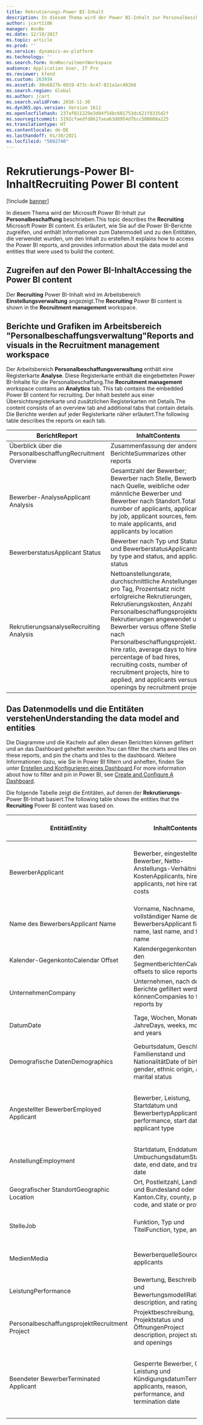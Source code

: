 ```yaml
---
title: Rekrutierungs-Power BI-Inhalt
description: In diesem Thema wird der Power BI-Inhalt zur Personalbeschaffung beschrieben.
author: jcart1106
manager: AnnBe
ms.date: 12/19/2017
ms.topic: article
ms.prod: ''
ms.service: dynamics-ax-platform
ms.technology: ''
ms.search.form: HcmRecruitmentWorkspace
audience: Application User, IT Pro
ms.reviewer: kfend
ms.custom: 263934
ms.assetid: 38e6827b-0819-473c-bc47-821a1ec482b8
ms.search.region: Global
ms.author: jcart
ms.search.validFrom: 2016-11-30
ms.dyn365.ops.version: Version 1611
ms.openlocfilehash: 237af011229e3d84f54bc601753dc621f8335d2f
ms.sourcegitcommit: 5192cfaedfd861faea63d8954d7bcc500608a225
ms.translationtype: HT
ms.contentlocale: de-DE
ms.lasthandoff: 01/30/2021
ms.locfileid: "5092740"
---
```

# <a name="recruiting-power-bi-content"></a><span data-ttu-id="0b968-103">Rekrutierungs-Power BI-Inhalt</span><span class="sxs-lookup"><span data-stu-id="0b968-103">Recruiting Power BI content</span></span>

[!include [banner](../includes/banner.md)]

<span data-ttu-id="0b968-104">In diesem Thema wird der Microsoft Power BI-Inhalt zur **Personalbeschaffung** beschrieben.</span><span class="sxs-lookup"><span data-stu-id="0b968-104">This topic describes the **Recruiting** Microsoft Power BI content.</span></span> <span data-ttu-id="0b968-105">Es erläutert, wie Sie auf die Power BI-Berichte zugreifen, und enthält Informationen zum Datenmodell und zu den Entitäten, die verwendet wurden, um den Inhalt zu erstellen.</span><span class="sxs-lookup"><span data-stu-id="0b968-105">It explains how to access the Power BI reports, and provides information about the data model and entities that were used to build the content.</span></span>

## <a name="accessing-the-power-bi-content"></a><span data-ttu-id="0b968-106">Zugreifen auf den Power BI-Inhalt</span><span class="sxs-lookup"><span data-stu-id="0b968-106">Accessing the Power BI content</span></span>
<span data-ttu-id="0b968-107">Der **Recruiting** Power BI-Inhalt wird im Arbeitsbereich **Einstellungsverwaltung** angezeigt.</span><span class="sxs-lookup"><span data-stu-id="0b968-107">The **Recruiting** Power BI content is shown in the **Recruitment management** workspace.</span></span>

## <a name="reports-and-visuals-in-the-recruitment-management-workspace"></a><span data-ttu-id="0b968-108">Berichte und Grafiken im Arbeitsbereich "Personalbeschaffungsverwaltung"</span><span class="sxs-lookup"><span data-stu-id="0b968-108">Reports and visuals in the Recruitment management workspace</span></span>
<span data-ttu-id="0b968-109">Der Arbeitsbereich **Personalbeschaffungsverwaltung** enthält eine Registerkarte **Analyse**. Diese Registerkarte enthält die eingebetteten Power BI-Inhalte für die Personalbeschaffung.</span><span class="sxs-lookup"><span data-stu-id="0b968-109">The **Recruitment management** workspace contains an **Analytics** tab. This tab contains the embedded Power BI content for recruiting.</span></span> <span data-ttu-id="0b968-110">Der Inhalt besteht aus einer Übersichtsregisterkarte und zusätzlichen Registerkarten mit Details.</span><span class="sxs-lookup"><span data-stu-id="0b968-110">The content consists of an overview tab and additional tabs that contain details.</span></span> <span data-ttu-id="0b968-111">Die Berichte werden auf jeder Registerkarte näher erläutert.</span><span class="sxs-lookup"><span data-stu-id="0b968-111">The following table describes the reports on each tab.</span></span>

| <span data-ttu-id="0b968-112">Bericht</span><span class="sxs-lookup"><span data-stu-id="0b968-112">Report</span></span>               | <span data-ttu-id="0b968-113">Inhalt</span><span class="sxs-lookup"><span data-stu-id="0b968-113">Contents</span></span> |
|----------------------|----------|
| <span data-ttu-id="0b968-114">Überblick über die Personalbeschaffung</span><span class="sxs-lookup"><span data-stu-id="0b968-114">Recruitment Overview</span></span> | <span data-ttu-id="0b968-115">Zusammenfassung der anderen Berichte</span><span class="sxs-lookup"><span data-stu-id="0b968-115">Summarizes other reports</span></span> |
| <span data-ttu-id="0b968-116">Bewerber-Analyse</span><span class="sxs-lookup"><span data-stu-id="0b968-116">Applicant Analysis</span></span>   | <span data-ttu-id="0b968-117">Gesamtzahl der Bewerber; Bewerber nach Stelle, Bewerber nach Quelle, weibliche oder männliche Bewerber und Bewerber nach Standort.</span><span class="sxs-lookup"><span data-stu-id="0b968-117">Total number of applicants, applicants by job, applicant sources, female to male applicants, and applicants by location</span></span> |
| <span data-ttu-id="0b968-118">Bewerberstatus</span><span class="sxs-lookup"><span data-stu-id="0b968-118">Applicant Status</span></span>     | <span data-ttu-id="0b968-119">Bewerber nach Typ und Status und Bewerberstatus</span><span class="sxs-lookup"><span data-stu-id="0b968-119">Applicants by type and status, and applicant status</span></span> |
| <span data-ttu-id="0b968-120">Rekrutierungsanalyse</span><span class="sxs-lookup"><span data-stu-id="0b968-120">Recruiting Analysis</span></span>  | <span data-ttu-id="0b968-121">Nettoanstellungsrate, durchschnittliche Anstellungen pro Tag, Prozentsatz nicht erfolgreiche Rekrutierungen,  Rekrutierungskosten, Anzahl Personalbeschaffungsprojekte, Rekrutierungen angewendet und Bewerber versus offene Stellen nach Personalbeschaffungsprojekt.</span><span class="sxs-lookup"><span data-stu-id="0b968-121">Net hire ratio, average days to hire, percentage of bad hires, recruiting costs, number of recruitment projects, hire to applied, and applicants versus openings by recruitment project</span></span> |

## <a name="understanding-the-data-model-and-entities"></a><span data-ttu-id="0b968-122">Das Datenmodells und die Entitäten verstehen</span><span class="sxs-lookup"><span data-stu-id="0b968-122">Understanding the data model and entities</span></span>
<span data-ttu-id="0b968-123">Die Diagramme und die Kacheln auf allen diesen Berichten können gefiltert und an das Dashboard geheftet werden.</span><span class="sxs-lookup"><span data-stu-id="0b968-123">You can filter the charts and tiles on these reports, and pin the charts and tiles to the dashboard.</span></span> <span data-ttu-id="0b968-124">Weitere Informationen dazu, wie Sie in Power BI filtern und anheften, finden Sie unter [Erstellen und Konfigurieren eines Dashboard](https://powerbi.microsoft.com/guided-learning/powerbi-learning-4-2-create-configure-dashboards).</span><span class="sxs-lookup"><span data-stu-id="0b968-124">For more information about how to filter and pin in Power BI, see [Create and Configure A Dashboard](https://powerbi.microsoft.com/guided-learning/powerbi-learning-4-2-create-configure-dashboards).</span></span>

<span data-ttu-id="0b968-125">Die folgende Tabelle zeigt die Entitäten, auf denen der **Rekrutierungs**-Power BI-Inhalt basiert.</span><span class="sxs-lookup"><span data-stu-id="0b968-125">The following table shows the entities that the **Recruiting** Power BI content was based on.</span></span>

| <span data-ttu-id="0b968-126">Entität</span><span class="sxs-lookup"><span data-stu-id="0b968-126">Entity</span></span>               | <span data-ttu-id="0b968-127">Inhalt</span><span class="sxs-lookup"><span data-stu-id="0b968-127">Contents</span></span>                                                         | <span data-ttu-id="0b968-128">Beziehungen mit anderen Entitäten</span><span class="sxs-lookup"><span data-stu-id="0b968-128">Relationships with other entities</span></span> |
|----------------------|------------------------------------------------------------------|-----------------------------------|
| <span data-ttu-id="0b968-129">Bewerber</span><span class="sxs-lookup"><span data-stu-id="0b968-129">Applicant</span></span>            | <span data-ttu-id="0b968-130">Bewerber, eingestellte Bewerber, Netto-Anstellungs-Verhältnis und Kosten</span><span class="sxs-lookup"><span data-stu-id="0b968-130">Applicants, hired applicants, net hire ratio, and costs</span></span>          | <span data-ttu-id="0b968-131">Bewerbername, Unternehmen, Kalender-Gegenkonto, Datum, Standort, Demographie, Stelle, Medien, Personalbeschaffungsprojekt</span><span class="sxs-lookup"><span data-stu-id="0b968-131">Applicant Name, Company, Calendar Offset, Date, Geographic Location, Demographics, Job, Media, Recruitment Project</span></span> |
| <span data-ttu-id="0b968-132">Name des Bewerbers</span><span class="sxs-lookup"><span data-stu-id="0b968-132">Applicant Name</span></span>       | <span data-ttu-id="0b968-133">Vorname, Nachname, vollständiger Name des Bewerbers</span><span class="sxs-lookup"><span data-stu-id="0b968-133">Applicant first name, last name, and full name</span></span>                   | <span data-ttu-id="0b968-134">Bewerber, Bewerber angestellt, Bewerber beendeter</span><span class="sxs-lookup"><span data-stu-id="0b968-134">Applicant, Employed Applicant, Terminated Applicant</span></span> |
| <span data-ttu-id="0b968-135">Kalender-Gegenkonto</span><span class="sxs-lookup"><span data-stu-id="0b968-135">Calendar Offset</span></span>      | <span data-ttu-id="0b968-136">Kalendergegenkonten zu den Segmentberichten</span><span class="sxs-lookup"><span data-stu-id="0b968-136">Calendar offsets to slice reports</span></span>                                | <span data-ttu-id="0b968-137">Bewerber, Bewerber angestellt, Bewerber beendeter</span><span class="sxs-lookup"><span data-stu-id="0b968-137">Applicant, Employed Applicant, Terminated Applicant</span></span> |
| <span data-ttu-id="0b968-138">Unternehmen</span><span class="sxs-lookup"><span data-stu-id="0b968-138">Company</span></span>              | <span data-ttu-id="0b968-139">Unternehmen, nach denen Berichte gefiltert werden können</span><span class="sxs-lookup"><span data-stu-id="0b968-139">Companies to filter reports by</span></span>                                   | <span data-ttu-id="0b968-140">Bewerber, Bewerber angestellt, Bewerber beendeter</span><span class="sxs-lookup"><span data-stu-id="0b968-140">Applicant, Employed Applicant, Terminated Applicant</span></span> |
| <span data-ttu-id="0b968-141">Datum</span><span class="sxs-lookup"><span data-stu-id="0b968-141">Date</span></span>                 | <span data-ttu-id="0b968-142">Tage, Wochen, Monate und Jahre</span><span class="sxs-lookup"><span data-stu-id="0b968-142">Days, weeks, months, and years</span></span>                                   | <span data-ttu-id="0b968-143">Bewerber, Bewerber angestellt, Bewerber beendeter</span><span class="sxs-lookup"><span data-stu-id="0b968-143">Applicant, Employed Applicant, Terminated Applicant</span></span> |
| <span data-ttu-id="0b968-144">Demografische Daten</span><span class="sxs-lookup"><span data-stu-id="0b968-144">Demographics</span></span>         | <span data-ttu-id="0b968-145">Geburtsdatum, Geschlecht, Familienstand und Nationalität</span><span class="sxs-lookup"><span data-stu-id="0b968-145">Date of birth, gender, ethnic origin, and marital status</span></span>         | <span data-ttu-id="0b968-146">Bewerber, Bewerber angestellt, Bewerber beendeter</span><span class="sxs-lookup"><span data-stu-id="0b968-146">Applicant, Employed Applicant, Terminated Applicant</span></span> |
| <span data-ttu-id="0b968-147">Angestellter Bewerber</span><span class="sxs-lookup"><span data-stu-id="0b968-147">Employed Applicant</span></span>   | <span data-ttu-id="0b968-148">Bewerber, Leistung, Startdatum und Bewerbertyp</span><span class="sxs-lookup"><span data-stu-id="0b968-148">Applicant, performance, start date, and applicant type</span></span>           | <span data-ttu-id="0b968-149">Unternehmen, Kalender-Gegenkonto, Datum, Standort, Bewerbername, Anstellung, Leistung, Stelle, Medien, Personalbeschaffungsprojekt</span><span class="sxs-lookup"><span data-stu-id="0b968-149">Company, Calendar Offset, Date, Geographic Location, Applicant Name, Employment, Performance, Job, Media, Recruitment Project</span></span> |
| <span data-ttu-id="0b968-150">Anstellung</span><span class="sxs-lookup"><span data-stu-id="0b968-150">Employment</span></span>           | <span data-ttu-id="0b968-151">Startdatum, Enddatum und Umbuchungsdatum</span><span class="sxs-lookup"><span data-stu-id="0b968-151">Start date, end date, and transition date</span></span>                        | <span data-ttu-id="0b968-152">Bewerber, Bewerber angestellt, Bewerber beendeter</span><span class="sxs-lookup"><span data-stu-id="0b968-152">Applicant, Employed Applicant, Terminated Applicant</span></span> |
| <span data-ttu-id="0b968-153">Geografischer Standort</span><span class="sxs-lookup"><span data-stu-id="0b968-153">Geographic Location</span></span>  | <span data-ttu-id="0b968-154">Ort, Postleitzahl, Landkreis und Bundesland oder Kanton.</span><span class="sxs-lookup"><span data-stu-id="0b968-154">City, county, postal code, and state or province</span></span>                 | <span data-ttu-id="0b968-155">Bewerber, Bewerber angestellt, Bewerber beendeter</span><span class="sxs-lookup"><span data-stu-id="0b968-155">Applicant, Employed Applicant, Terminated Applicant</span></span> |
| <span data-ttu-id="0b968-156">Stelle</span><span class="sxs-lookup"><span data-stu-id="0b968-156">Job</span></span>                  | <span data-ttu-id="0b968-157">Funktion, Typ und Titel</span><span class="sxs-lookup"><span data-stu-id="0b968-157">Function, type, and title</span></span>                                        | <span data-ttu-id="0b968-158">Bewerber, Bewerber angestellt, Bewerber beendeter</span><span class="sxs-lookup"><span data-stu-id="0b968-158">Applicant, Employed Applicant, Terminated Applicant</span></span> |
| <span data-ttu-id="0b968-159">Medien</span><span class="sxs-lookup"><span data-stu-id="0b968-159">Media</span></span>                | <span data-ttu-id="0b968-160">Bewerberquelle</span><span class="sxs-lookup"><span data-stu-id="0b968-160">Source of applicants</span></span>                                             | <span data-ttu-id="0b968-161">Bewerber, Bewerber angestellt, Bewerber beendeter</span><span class="sxs-lookup"><span data-stu-id="0b968-161">Applicant, Employed Applicant, Terminated Applicant</span></span> |
| <span data-ttu-id="0b968-162">Leistung</span><span class="sxs-lookup"><span data-stu-id="0b968-162">Performance</span></span>          | <span data-ttu-id="0b968-163">Bewertung, Beschreibung und Bewertungsmodell</span><span class="sxs-lookup"><span data-stu-id="0b968-163">Rating, description, and rating model</span></span>                            | <span data-ttu-id="0b968-164">Bewerber, Bewerber angestellt, Bewerber beendeter</span><span class="sxs-lookup"><span data-stu-id="0b968-164">Applicant, Employed Applicant, Terminated Applicant</span></span> |
| <span data-ttu-id="0b968-165">Personalbeschaffungsprojekt</span><span class="sxs-lookup"><span data-stu-id="0b968-165">Recruitment Project</span></span>  | <span data-ttu-id="0b968-166">Projektbeschreibung, Projektstatus und Öffnungen</span><span class="sxs-lookup"><span data-stu-id="0b968-166">Project description, project status, and openings</span></span>                | <span data-ttu-id="0b968-167">Bewerber, Bewerber angestellt, Bewerber beendeter</span><span class="sxs-lookup"><span data-stu-id="0b968-167">Applicant, Employed Applicant, Terminated Applicant</span></span> |
| <span data-ttu-id="0b968-168">Beendeter Bewerber</span><span class="sxs-lookup"><span data-stu-id="0b968-168">Terminated Applicant</span></span> | <span data-ttu-id="0b968-169">Gesperrte Bewerber, Grund, Leistung und Kündigungsdatum</span><span class="sxs-lookup"><span data-stu-id="0b968-169">Terminated applicants, reason, performance, and termination date</span></span> | <span data-ttu-id="0b968-170">Unternehmen, Kalender-Gegenkonto, Datum, Standort, Leistung, Demografie, Anstellung, Medien, Personalbeschaffungsprojekt, Bewerbername.</span><span class="sxs-lookup"><span data-stu-id="0b968-170">Company, Calendar Offset, Date, Geographic Location, Performance, Demographics, Employment, Media, Recruitment Project, Applicant Name</span></span> |
